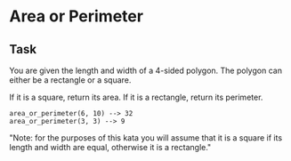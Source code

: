 # Area or Perimeter

## Task
You are given the length and width of a 4-sided polygon. 
The polygon can either be a rectangle or a square.

If it is a square, return its area. 
If it is a rectangle, return its perimeter.

```
area_or_perimeter(6, 10) --> 32
area_or_perimeter(3, 3) --> 9
```

"Note: for the purposes of this kata you will assume that it is a square if its length and width are equal, otherwise it is a rectangle."

